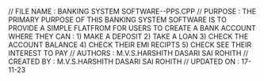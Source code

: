 //    FILE NAME  : BANKING SYSTEM SOFTWARE--PPS.CPP
//    PURPOSE    : THE PRIMARY PURPOSE OF THIS BANKING SYSTEM SOFTWARE IS TO PROVIDE A SIMPLE FLATFROM FOR USERS TO CREATE A BANK
                 ACCOUNT WHERE THEY CAN :
                 1) MAKE A DEPOSIT
                 2) TAKE A LOAN
                 3) CHECK THE ACCOUNT BALANCE
                 4) CHECK THEIR EMI RECIPTS
                 5) CHECK SEE THEIR INTEREST TO PAY 
//  AUTHORS    : M.V.S.HARSHITH 
                 DASARI SAI ROHITH
//  CREATED BY : M.V.S.HARSHITH
                 DASARI SAI ROHITH
// UPDATED ON : 17-11-23
 

